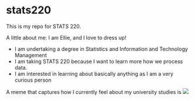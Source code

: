 # stats220

This is my repo for STATS 220. 

A little about me: I am Ellie, and I love to dress up!

- I am undertaking a degree in Statistics and Information and Technology Management
- I am taking STATS 220 because I want to learn more how we process data.
- I am interested in learning about basically anything as I am a very curious person

A meme that captures how I currently feel about my university studies is ![](https://media1.tenor.com/m/DgFI-D5vXhkAAAAd/cry.gif)
